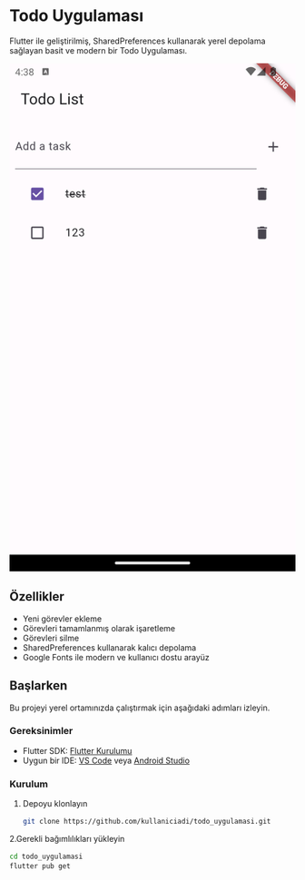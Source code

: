 # Todo Uygulaması

Flutter ile geliştirilmiş, SharedPreferences kullanarak yerel depolama sağlayan basit ve modern bir Todo Uygulaması.

![Todo Uygulaması Ekran Görüntüsü](https://raw.githubusercontent.com/mesubasi/todo_app_oua/main/resimler/Resim.png?token=GHSAT0AAAAAACQ6ZK5TZ6XF5XVPQNZHAIBYZVKPMMA)

## Özellikler

- Yeni görevler ekleme
- Görevleri tamamlanmış olarak işaretleme
- Görevleri silme
- SharedPreferences kullanarak kalıcı depolama
- Google Fonts ile modern ve kullanıcı dostu arayüz

## Başlarken

Bu projeyi yerel ortamınızda çalıştırmak için aşağıdaki adımları izleyin.

### Gereksinimler

- Flutter SDK: [Flutter Kurulumu](https://flutter.dev/docs/get-started/install)
- Uygun bir IDE: [VS Code](https://code.visualstudio.com/) veya [Android Studio](https://developer.android.com/studio)

### Kurulum

1. Depoyu klonlayın
   ```sh
   git clone https://github.com/kullaniciadi/todo_uygulamasi.git
   ```

2.Gerekli bağımlılıkları yükleyin

```sh
cd todo_uygulamasi
flutter pub get
```
